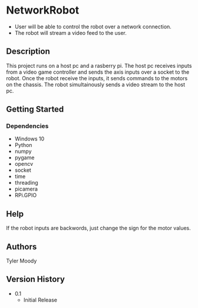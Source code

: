 # NetworkRobot

* User will be able to control the robot over a network connection.
* The robot will stream a video feed to the user.

## Description

This project runs on a host pc and a rasberry pi. The host pc receives inputs from a video game controller and sends the axis inputs over a socket to the robot. 
Once the robot receive the inputs, it sends commands to the motors on the chassis. The robot simultainously sends a video stream to the host pc. 

## Getting Started

### Dependencies

* Windows 10
* Python
* numpy
* pygame
* opencv
* socket
* time
* threading
* picamera
* RPi.GPIO

## Help

If the robot inputs are backwords, just change the sign for the motor values.

## Authors

Tyler Moody 

## Version History

* 0.1
    * Initial Release
